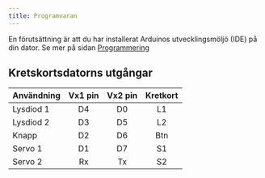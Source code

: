```yaml
---
title: Programvaran
---
```


En förutsättning är att du har installerat Arduinos utvecklingsmöljö (IDE) på din dator. Se mer på sidan [Programmering](intro-arduino)

## Kretskortsdatorns utgångar

|Användning|Vx1 pin|Vx2 pin|Kretkort|
|----------|:-----:|:-----:|:------:|
|Lysdiod 1 |  D4   |  D0   |  L1    |
|Lysdiod 2 |  D3   |  D5   |  L2    |
|Knapp     |  D2   |  D6   |  Btn   |
|Servo 1   |  D1   |  D7   |  S1    |
|Servo 2   |  Rx   |  Tx   |  S2    |


